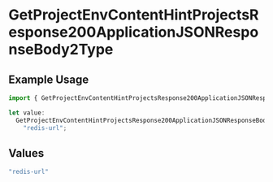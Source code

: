# GetProjectEnvContentHintProjectsResponse200ApplicationJSONResponseBody2Type

## Example Usage

```typescript
import { GetProjectEnvContentHintProjectsResponse200ApplicationJSONResponseBody2Type } from "@vercel/sdk/models/getprojectenvop.js";

let value:
  GetProjectEnvContentHintProjectsResponse200ApplicationJSONResponseBody2Type =
    "redis-url";
```

## Values

```typescript
"redis-url"
```